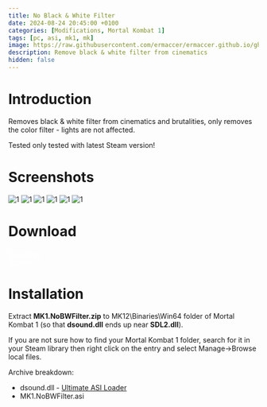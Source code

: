 ```yaml
---
title: No Black & White Filter
date: 2024-08-24 20:45:00 +0100
categories: [Modifications, Mortal Kombat 1]
tags: [pc, asi, mk1, mk]   
image: https://raw.githubusercontent.com/ermaccer/ermaccer.github.io/gh-pages/assets/mods/mk1/nobw/1.jpg
description: Remove black & white filter from cinematics
hidden: false
---
```


# Introduction
Removes black & white filter from cinematics and brutalities, only removes the color filter - lights are not affected.


<div class="alert bg-dark">
	Tested only tested with latest Steam version!
</div>


# Screenshots
<img class="img-fluid mx-auto" alt="1" src="{% link assets/mods/mk1/nobw/1.jpg %}">
<img class="img-fluid mx-auto" alt="1" src="{% link assets/mods/mk1/nobw/2.jpg %}">
<img class="img-fluid mx-auto" alt="1" src="{% link assets/mods/mk1/nobw/3.jpg %}">
<img class="img-fluid mx-auto" alt="1" src="{% link assets/mods/mk1/nobw/4.jpg %}">
<img class="img-fluid mx-auto" alt="1" src="{% link assets/mods/mk1/nobw/5.jpg %}">
<img class="img-fluid mx-auto" alt="1" src="{% link assets/mods/mk1/nobw/6.jpg %}">


# Download

<a class="btn btn-block btn-dark bg-dark text-gray btn-lg" style="color: white;" href="https://github.com/ermaccer/MK1.NoBWFilter/releases/latest/download/MK1NoBWFilter.zip" role="button">
<i class="fas fa-download"></i>
Download
</a>
<br>
<a class="btn btn-block btn-dark bg-dark text-gray btn-lg" style="color: white;" href="https://github.com/ermaccer/MK1.NoBWFilter" role="button">
<i class="fab fa-github"></i>
Source
</a>


# Installation 

Extract **MK1.NoBWFilter.zip** to MK12\Binaries\Win64 folder of Mortal Kombat 1 (so that **dsound.dll** ends up near **SDL2.dll**).

If you are not sure how to find your Mortal Kombat 1 folder, search for it in your Steam library then right click on the entry and select Manage->Browse local files.

Archive breakdown:

 - dsound.dll - [Ultimate ASI Loader](https://github.com/ThirteenAG/Ultimate-ASI-Loader/)
 - MK1.NoBWFilter.asi 